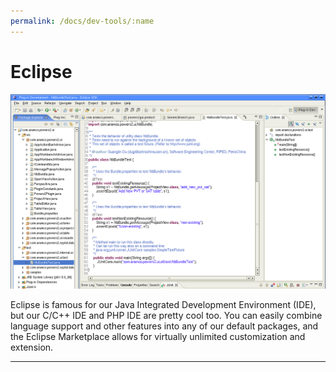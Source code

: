 ```yaml
---
permalink: /docs/dev-tools/:name
---
```

# Eclipse

![GitHub Logo](/assets/img/docs/doc-eclipse.png)

Eclipse is famous for our Java Integrated Development Environment (IDE), but our C/C++ IDE and PHP IDE are pretty cool too. You can easily combine language support and other features into any of our default packages, and the Eclipse Marketplace allows for virtually unlimited customization and extension.

***